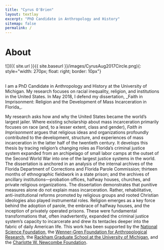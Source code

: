 ```yaml
---
title: "Cyrus O'Brien"
layout: textlay
excerpt: "PhD Candidate in Anthropology and History"
sitemap: false
permalink: /
---
```



# About
![]({{ site.url }}{{ site.baseurl }}/images/CyrusAug2017Circle.png){: style="width: 270px; float: right; border: 10px"}

 <br>
 I am a PhD Candidate in Anthropology and History at the University of Michigan. My research focuses on racial inequality, religion, and institutions in the United States. In May 2018, I defend my dissertation, _Faith in Imprisonment: Religion and the Development of Mass Incarceration in Florida_.

 My research asks how and why the United States became the world’s largest jailer. Where existing scholarship about mass incarceration primarily focuses on race (and, to a lesser extent, class and gender), _Faith in Imprisonment_ argues that religious ideas and organizations profoundly contributed to the development, structure, and experiences of mass incarceration in the latter half of the twentieth century. It develops this thesis by tracing religion’s changing roles as Florida’s criminal justice system expanded from an archipelago of small labor camps at the outset of the Second World War into one of the largest justice systems in the world. The dissertation is anchored in an analysis of the internal archives of the Florida Department of Corrections and Florida Parole Commission; thirteen months of ethnographic fieldwork in a state prison; and the archives of ancillary institutions—probation offices, halfway houses, churches, and private religious organizations. The dissertation demonstrates that punitive measures alone do not explain mass incarceration. Rather, rehabilitative, anti-institutional reforms promoted by religious groups and rooted Christian ideologies also played instrumental roles. Religion emerges as a key force behind the adoption of parole, the embrace of halfway houses, and the inception of privately operated prisons. These were fundamental transformations that, often inadvertently, expanded the criminal justice system’s capacity to incarcerate and drew its tentacles deeper into the fabric of daily American life. This work has been supported by the [National Science Foundation](https://www.nsfgrfp.org), the [Wenner-Gren Foundation for Anthropological Research](http://www.wennergren.org/grantees/obrien-cyrus-james), the [Rackham Graduate School at the University of Michigan](https://www.rackham.umich.edu/blog/announcing-2016-2017-rackham-predoctoral-fellowship-winners), and the [Charlotte W. Newcombe Foundation](http://woodrow.org/news/2017-newcombe-fellows-named/).
